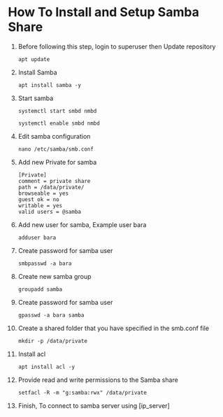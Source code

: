 # How To Install and Setup Samba Share
  1. Before following this step, login to superuser then Update repository
     ```
     apt update
     ```
  3. Install Samba
     ```
     apt install samba -y
     ```
  4. Start samba
     ```
     systemctl start smbd nmbd
     ```
     ```
     systemctl enable smbd nmbd
     ```
  5. Edit samba configuration
     ```
     nano /etc/samba/smb.conf
     ```
  6. Add new Private for samba
     ```
     [Private]
     comment = private share
     path = /data/private/
     browseable = yes
     guest ok = no
     writable = yes
     valid users = @samba
     ```
  7. Add new user for samba, Example user bara
     ```
     adduser bara
     ```
  8. Create password for samba user
     ```
     smbpasswd -a bara
     ```
  9. Create new samba group
     ```
     groupadd samba
     ```
  10. Create password for samba user
      ```
      gpasswd -a bara samba
      ```
  12. Create a shared folder that you have specified in the smb.conf file
      ```
      mkdir -p /data/private
      ```
  13. Install acl
      ```
      apt install acl -y
      ```
  14. Provide read and write permissions to the Samba share
      ```
      setfacl -R -m "g:samba:rwx" /data/private
      ```
  15. Finish, To connect to samba server using [ip_server]
